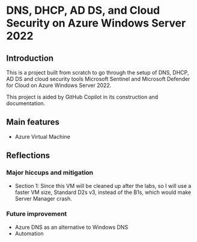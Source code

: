 # DNS, DHCP, AD DS, and Cloud Security on Azure Windows Server 2022

## Introduction
This is a project built from scratch to go through the setup of DNS, DHCP, AD DS and cloud security tools Microsoft Sentinel and Microsoft Defender for Cloud on Azure Windows Server 2022.

This project is aided by GitHub Copilot in its construction and documentation.

## Main features
- Azure Virtual Machine

## Reflections
### Major hiccups and mitigation
- Section 1: Since this VM will be cleaned up after the labs, so I will use a faster VM size, Standard D2s v3, instead of the B1s, which would make Server Manager crash.

### Future improvement
- Azure DNS as an alternative to Windows DNS
- Automation